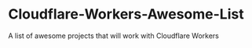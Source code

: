 # Cloudflare-Workers-Awesome-List
A list of awesome projects that will work with Cloudflare Workers
